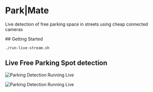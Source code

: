 # Park|Mate

Live detection of free parking space in streets using cheap connected cameras

## Getting Started

```
./run-live-stream.sh
```

## Live Free Parking Spot detection 

![Parking Detection Running Live](https://drive.google.com/uc?export=download&id=1zu4DEbCUbvVJ3FxSaD-64Lt26M_CW-Ri "Parking Detection Running Live")

![Parking Detection Running Live](https://drive.google.com/uc?export=download&id=1lj73UnvYD3v9K8Vl1CMMhxIu3gcYM6Xb "Parking Detection Running Live")

